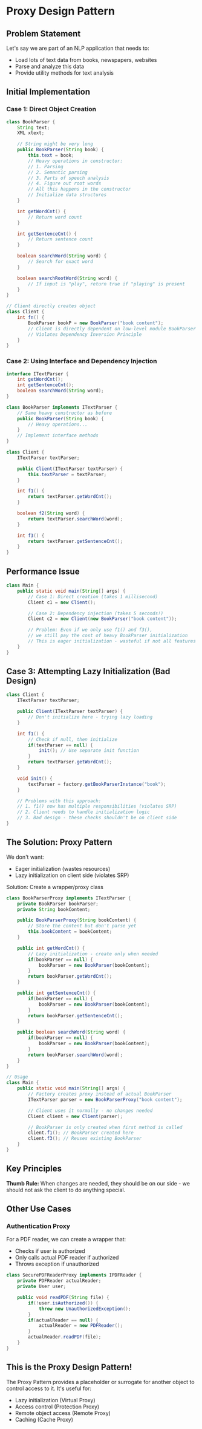 # Proxy Design Pattern

## Problem Statement
Let's say we are part of an NLP application that needs to:
- Load lots of text data from books, newspapers, websites
- Parse and analyze this data
- Provide utility methods for text analysis

## Initial Implementation

### Case 1: Direct Object Creation

```java
class BookParser {
    String text;
    XML xtext;

    // String might be very long
    public BookParser(String book) {
        this.text = book;
        // Heavy operations in constructor:
        // 1. Parsing
        // 2. Semantic parsing
        // 3. Parts of speech analysis
        // 4. Figure out root words
        // All this happens in the constructor
        // Initialize data structures
    }

    int getWordCnt() {
        // Return word count
    }

    int getSentenceCnt() {
        // Return sentence count
    }

    boolean searchWord(String word) {
        // Search for exact word
    }

    boolean searchRootWord(String word) {
        // If input is "play", return true if "playing" is present
    }
}

// Client directly creates object
class Client {
    int fn() {
        BookParser bookP = new BookParser("book content");
        // Client is directly dependent on low-level module BookParser
        // Violates Dependency Inversion Principle
    }
}
```

### Case 2: Using Interface and Dependency Injection

```java
interface ITextParser {
    int getWordCnt();
    int getSentenceCnt();
    boolean searchWord(String word);
}

class BookParser implements ITextParser {
    // Same heavy constructor as before
    public BookParser(String book) {
        // Heavy operations...
    }
    // Implement interface methods
}

class Client {
    ITextParser textParser;

    public Client(ITextParser textParser) {
        this.textParser = textParser;
    }

    int f1() {
        return textParser.getWordCnt();
    }

    boolean f2(String word) {
        return textParser.searchWord(word);
    }

    int f3() {
        return textParser.getSentenceCnt();
    }
}
```

## Performance Issue

```java
class Main {
    public static void main(String[] args) {
        // Case 1: Direct creation (takes 1 millisecond)
        Client c1 = new Client();

        // Case 2: Dependency injection (takes 5 seconds!)
        Client c2 = new Client(new BookParser("book content"));

        // Problem: Even if we only use f1() and f3(),
        // we still pay the cost of heavy BookParser initialization
        // This is eager initialization - wasteful if not all features are used
    }
}
```

## Case 3: Attempting Lazy Initialization (Bad Design)

```java
class Client {
    ITextParser textParser;

    public Client(ITextParser textParser) {
        // Don't initialize here - trying lazy loading
    }

    int f1() {
        // Check if null, then initialize
        if(textParser == null) {
            init(); // Use separate init function
        }
        return textParser.getWordCnt();
    }

    void init() {
        textParser = factory.getBookParserInstance("book");
    }

    // Problems with this approach:
    // 1. f1() now has multiple responsibilities (violates SRP)
    // 2. Client needs to handle initialization logic
    // 3. Bad design - these checks shouldn't be on client side
}
```

## The Solution: Proxy Pattern

We don't want:
- Eager initialization (wastes resources)
- Lazy initialization on client side (violates SRP)

Solution: Create a wrapper/proxy class

```java
class BookParserProxy implements ITextParser {
    private BookParser bookParser;
    private String bookContent;

    public BookParserProxy(String bookContent) {
        // Store the content but don't parse yet
        this.bookContent = bookContent;
    }

    public int getWordCnt() {
        // Lazy initialization - create only when needed
        if(bookParser == null) {
            bookParser = new BookParser(bookContent);
        }
        return bookParser.getWordCnt();
    }

    public int getSentenceCnt() {
        if(bookParser == null) {
            bookParser = new BookParser(bookContent);
        }
        return bookParser.getSentenceCnt();
    }

    public boolean searchWord(String word) {
        if(bookParser == null) {
            bookParser = new BookParser(bookContent);
        }
        return bookParser.searchWord(word);
    }
}

// Usage
class Main {
    public static void main(String[] args) {
        // Factory creates proxy instead of actual BookParser
        ITextParser parser = new BookParserProxy("book content");

        // Client uses it normally - no changes needed
        Client client = new Client(parser);

        // BookParser is only created when first method is called
        client.f1(); // BookParser created here
        client.f3(); // Reuses existing BookParser
    }
}
```

## Key Principles

**Thumb Rule:** When changes are needed, they should be on our side - we should not ask the client to do anything special.

## Other Use Cases

### Authentication Proxy
For a PDF reader, we can create a wrapper that:
- Checks if user is authorized
- Only calls actual PDF reader if authorized
- Throws exception if unauthorized

```java
class SecurePDFReaderProxy implements IPDFReader {
    private PDFReader actualReader;
    private User user;

    public void readPDF(String file) {
        if(!user.isAuthorized()) {
            throw new UnauthorizedException();
        }
        if(actualReader == null) {
            actualReader = new PDFReader();
        }
        actualReader.readPDF(file);
    }
}
```

## This is the Proxy Design Pattern!

The Proxy Pattern provides a placeholder or surrogate for another object to control access to it. It's useful for:
- Lazy initialization (Virtual Proxy)
- Access control (Protection Proxy)
- Remote object access (Remote Proxy)
- Caching (Cache Proxy)